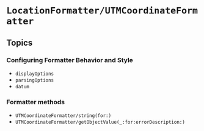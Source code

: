 # ``LocationFormatter/UTMCoordinateFormatter``

## Topics

### Configuring Formatter Behavior and Style


- ``displayOptions``
- ``parsingOptions``
- ``datum``

### Formatter methods

- ``UTMCoordinateFormatter/string(for:)``
- ``UTMCoordinateFormatter/getObjectValue(_:for:errorDescription:)``

